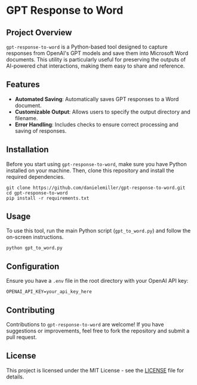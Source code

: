 # GPT Response to Word

## Project Overview
`gpt-response-to-word` is a Python-based tool designed to capture responses from OpenAI's GPT models and save them into Microsoft Word documents. This utility is particularly useful for preserving the outputs of AI-powered chat interactions, making them easy to share and reference.

## Features
- **Automated Saving**: Automatically saves GPT responses to a Word document.
- **Customizable Output**: Allows users to specify the output directory and filename.
- **Error Handling**: Includes checks to ensure correct processing and saving of responses.

## Installation
Before you start using `gpt-response-to-word`, make sure you have Python installed on your machine. Then, clone this repository and install the required dependencies.


    git clone https://github.com/danielemiller/gpt-response-to-word.git
    cd gpt-response-to-word
    pip install -r requirements.txt


## Usage
To use this tool, run the main Python script (`gpt_to_word.py`) and follow the on-screen instructions.


    python gpt_to_word.py


## Configuration
Ensure you have a `.env` file in the root directory with your OpenAI API key:


    OPENAI_API_KEY=your_api_key_here


## Contributing
Contributions to `gpt-response-to-word` are welcome! If you have suggestions or improvements, feel free to fork the repository and submit a pull request.

## License
This project is licensed under the MIT License - see the [LICENSE](LICENSE) file for details.
